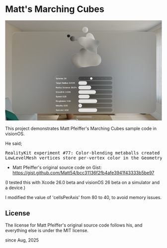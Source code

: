 # Matt's Marching Cubes

<img src="img/screenshot.jpg">

This project demonstrates Matt Pfeiffer's Marching Cubes sample code in visionOS.

He said;
<pre>
RealityKit experiment #77: Color-blending metaballs created from animated sphere SDFs via Marching Cubes.
LowLevelMesh vertices store per-vertex color in the Geometry Color vertex attribute, read by ShaderGraphMaterial.
</pre>

- Matt Pfeiffer's original source code on Gist: https://gist.github.com/Matt54/bcc31136f2fb4afe3941f43333b5be97

(I tested this with Xcode 26.0 beta and visionOS 26 beta on a simulator and a device.)

I modified the value of 'cellsPerAxis' from 80 to 40, to avoid memory issues.

## License

The license for Matt Pfeiffer's original source code follows his, and everything else is under the MIT license.

since Aug, 2025
